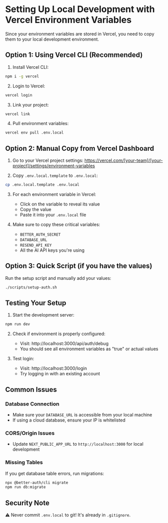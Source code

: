 # Setting Up Local Development with Vercel Environment Variables

Since your environment variables are stored in Vercel, you need to copy them to your local development environment.

## Option 1: Using Vercel CLI (Recommended)

1. Install Vercel CLI:
```bash
npm i -g vercel
```

2. Login to Vercel:
```bash
vercel login
```

3. Link your project:
```bash
vercel link
```

4. Pull environment variables:
```bash
vercel env pull .env.local
```

## Option 2: Manual Copy from Vercel Dashboard

1. Go to your Vercel project settings: https://vercel.com/[your-team]/[your-project]/settings/environment-variables

2. Copy `.env.local.template` to `.env.local`:
```bash
cp .env.local.template .env.local
```

3. For each environment variable in Vercel:
   - Click on the variable to reveal its value
   - Copy the value
   - Paste it into your `.env.local` file

4. Make sure to copy these critical variables:
   - `BETTER_AUTH_SECRET`
   - `DATABASE_URL` 
   - `RESEND_API_KEY`
   - All the AI API keys you're using

## Option 3: Quick Script (if you have the values)

Run the setup script and manually add your values:
```bash
./scripts/setup-auth.sh
```

## Testing Your Setup

1. Start the development server:
```bash
npm run dev
```

2. Check if environment is properly configured:
   - Visit: http://localhost:3000/api/auth/debug
   - You should see all environment variables as "true" or actual values

3. Test login:
   - Visit: http://localhost:3000/login
   - Try logging in with an existing account

## Common Issues

### Database Connection
- Make sure your `DATABASE_URL` is accessible from your local machine
- If using a cloud database, ensure your IP is whitelisted

### CORS/Origin Issues
- Update `NEXT_PUBLIC_APP_URL` to `http://localhost:3000` for local development

### Missing Tables
If you get database table errors, run migrations:
```bash
npx @better-auth/cli migrate
npm run db:migrate
```

## Security Note
⚠️ Never commit `.env.local` to git! It's already in `.gitignore`.